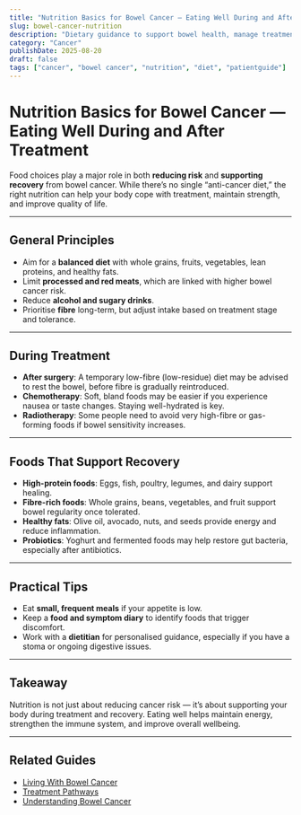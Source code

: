 ```yaml
---
title: "Nutrition Basics for Bowel Cancer — Eating Well During and After Treatment"
slug: bowel-cancer-nutrition
description: "Dietary guidance to support bowel health, manage treatment side effects, and aid recovery."
category: "Cancer"
publishDate: 2025-08-20
draft: false
tags: ["cancer", "bowel cancer", "nutrition", "diet", "patientguide"]
---
```


# Nutrition Basics for Bowel Cancer — Eating Well During and After Treatment

Food choices play a major role in both **reducing risk** and **supporting recovery** from bowel cancer. While there’s no single “anti-cancer diet,” the right nutrition can help your body cope with treatment, maintain strength, and improve quality of life.

---

## General Principles
- Aim for a **balanced diet** with whole grains, fruits, vegetables, lean proteins, and healthy fats.  
- Limit **processed and red meats**, which are linked with higher bowel cancer risk.  
- Reduce **alcohol and sugary drinks**.  
- Prioritise **fibre** long-term, but adjust intake based on treatment stage and tolerance.  

---

## During Treatment
- **After surgery**: A temporary low-fibre (low-residue) diet may be advised to rest the bowel, before fibre is gradually reintroduced.  
- **Chemotherapy**: Soft, bland foods may be easier if you experience nausea or taste changes. Staying well-hydrated is key.  
- **Radiotherapy**: Some people need to avoid very high-fibre or gas-forming foods if bowel sensitivity increases.  

---

## Foods That Support Recovery
- **High-protein foods**: Eggs, fish, poultry, legumes, and dairy support healing.  
- **Fibre-rich foods**: Whole grains, beans, vegetables, and fruit support bowel regularity once tolerated.  
- **Healthy fats**: Olive oil, avocado, nuts, and seeds provide energy and reduce inflammation.  
- **Probiotics**: Yoghurt and fermented foods may help restore gut bacteria, especially after antibiotics.  

---

## Practical Tips
- Eat **small, frequent meals** if your appetite is low.  
- Keep a **food and symptom diary** to identify foods that trigger discomfort.  
- Work with a **dietitian** for personalised guidance, especially if you have a stoma or ongoing digestive issues.  

---

## Takeaway
Nutrition is not just about reducing cancer risk — it’s about supporting your body during treatment and recovery. Eating well helps maintain energy, strengthen the immune system, and improve overall wellbeing.  

---

## Related Guides
- [Living With Bowel Cancer](/guides/living-with-bowel-cancer)  
- [Treatment Pathways](/guides/bowel-cancer-treatment)  
- [Understanding Bowel Cancer](/guides/understanding-bowel-cancer)  
